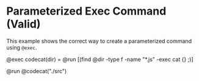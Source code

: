 # Parameterized Exec Command (Valid)

This example shows the correct way to create a parameterized command using `@exec`.

@exec codecat(dir) = @run [(find @dir -type f -name "*.js" -exec cat {} \;)]

@run @codecat("./src")